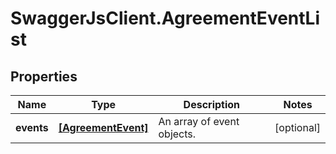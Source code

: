 # SwaggerJsClient.AgreementEventList

## Properties
Name | Type | Description | Notes
------------ | ------------- | ------------- | -------------
**events** | [**[AgreementEvent]**](AgreementEvent.md) | An array of event objects. | [optional] 


